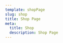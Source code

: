 ```yaml
---
template: shopPage
slug: shop
title: Shop Page
meta:
  title: Shop
  description: Shop Page
---
```

